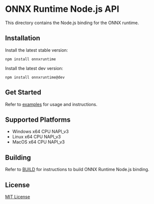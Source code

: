 # ONNX Runtime Node.js API

This directory contains the Node.js binding for the ONNX runtime.

## Installation

Install the latest stable version:

```
npm install onnxruntime
```

Install the latest dev version:

```
npm install onnxruntime@dev
```

## Get Started

Refer to [examples](./examples/README.md) for usage and instructions.

## Supported Platforms

- Windows x64 CPU NAPI_v3
- Linux x64 CPU NAPI_v3
- MacOS x64 CPU NAPI_v3

## Building

Refer to [BUILD](./BUILD.md) for instructions to build ONNX Runtime Node.js binding.

## License

[MIT License](https://github.com/Microsoft/onnxruntime/blob/master/LICENSE)

